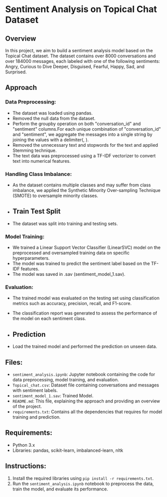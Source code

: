 # Sentiment Analysis on Topical Chat Dataset

## Overview
In this project, we aim to build a sentiment analysis model based on the Topical Chat dataset. The dataset contains over 8000 conversations and over 184000 messages, each labeled with one of the following sentiments: Angry, Curious to Dive Deeper, Disguised, Fearful, Happy, Sad, and Surprised.

## Approach
### Data Preprocessing:
- The dataset was loaded using pandas.
- Removed the null data from the dataset.
- Perform the groupby operation on both "conversation_id" and "sentiment" columns.For each unique combination of "conversation_id" and "sentiment", we aggregate the messages into a single string by joining the values with a delimiter(, ).
- Removed the unnecessary text and stopwords for the text and applied Stemming technique.
- The text data was preprocessed using a TF-IDF vectorizer to convert text into numerical features.

### Handling Class Imbalance:
- As the dataset contains multiple classes and may suffer from class imbalance, we applied the Synthetic Minority Over-sampling Technique (SMOTE) to oversample minority classes.

- ## Train Test Split
- The dataset was split into training and testing sets.

### Model Training:
- We trained a Linear Support Vector Classifier (LinearSVC) model on the preprocessed and oversampled training data on specific hyperparameters.
- The model was trained to predict the sentiment label based on the TF-IDF features.
- The model was saved in .sav (sentiment_model_1.sav).

### Evaluation:
- The trained model was evaluated on the testing set using classification metrics such as accuracy, precision, recall, and F1-score.
- The classification report was generated to assess the performance of the model on each sentiment class.

- ## Prediction
- Load the trained model and performed the prediction on unseen data.

## Files:
- `sentiment_analysis.ipynb`: Jupyter notebook containing the code for data preprocessing, model training, and evaluation.
- `Topical_chat.csv`: Dataset file containing conversations and messages with sentiment labels.
- `sentiment_model_1.sav`: Trained Model.
- `README.md`: This file, explaining the approach and providing an overview of the project.
- `requirements.txt`: Contains all the dependencies that requires for model training and prediction.

## Requirements:
- Python 3.x
- Libraries: pandas, scikit-learn, imbalanced-learn, nltk

## Instructions:
1. Install the required libraries using `pip install -r requirements.txt`.
2. Run the `sentiment_analysis.ipynb` notebook to preprocess the data, train the model, and evaluate its performance.

